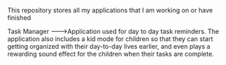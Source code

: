 This repository stores all my applications that I am working on or have finished

Task Manager --->Application used for day to day task reminders.
                 The application also includes a kid mode for children so that they can start getting organized with their day-to-day lives earlier, and even plays a rewarding sound effect for the children when their tasks are complete.
                   